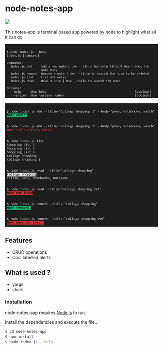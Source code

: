# node-notes-app

![](https://img.shields.io/badge/node.js%20-%2343853D.svg?&style=for-the-badge&logo=node.js&logoColor=white)

This notes-app is terminal based app powered by node to highlight what all it can do.

![two](https://github.com/Shanty97/node-notes-app/blob/master/documentation/two.png?raw=true)

![one](https://github.com/Shanty97/node-notes-app/blob/master/documentation/one.png?raw=true)

## Features

  - CRUD operations
  - Cool labelled alerts

## What is used ?

  - yargs
  - chalk

### Installation

node-notes-app requires [Node.js](https://nodejs.org/) to run.

Install the dependencies and execute the file..

```sh
$ cd node-notes-app
$ npm install
$ node index.js --help
```
